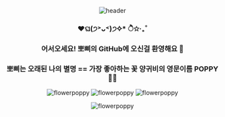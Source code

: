 <div align="center">
  
  ![header](https://capsule-render.vercel.app/api?type=waving&color=auto&height=300&section=header&text=✧*˚POPPY의GitHub˚*✧&capsule%20render&fontSize=60)   
  

  ### ♥ଘ(੭˃ᴗ˂)੭✧* ੈ✩‧₊˚
  ### 어서오세요! 뽀삐의 GitHub에 오신걸 환영해요 👋
  ### 뽀삐는 오래된 나의 별명 == 가장 좋아하는 꽃 양귀비의 영문이름 POPPY 👯🌱   
  
  ![flowerpoppy](https://res.cloudinary.com/dygttvrql/image/upload/v1635739624/portfolio_img/pavicon_laws30.png)
  ![flowerpoppy](https://res.cloudinary.com/dygttvrql/image/upload/v1635779877/portfolio_img/pavicons_lqjinu.png)
  ![flowerpoppy](https://res.cloudinary.com/dygttvrql/image/upload/v1635780694/portfolio_img/pro_li_x0wgw1.png)   

  ![flowerpoppy](https://res.cloudinary.com/dygttvrql/image/upload/v1667876520/another/1486335211588_uzj30s.jpg)

</div>


<!--
![flowerpoppy](https://res.cloudinary.com/dygttvrql/image/upload/v1635739624/portfolio_img/logo_kdzuid.png)
**K-POPPY/K-POPPY** is a ✨ _special_ ✨ repository because its `README.md` (this file) appears on your GitHub profile.

Here are some ideas to get you started:

- 🔭 I’m currently working on ...
- 🌱 I’m currently learning ...
- 👯 I’m looking to collaborate on ...
- 🤔 I’m looking for help with ...
- 💬 Ask me about ...
- 📫 How to reach me: ...
- 😄 Pronouns: ...
- ⚡ Fun fact: ...
-->
